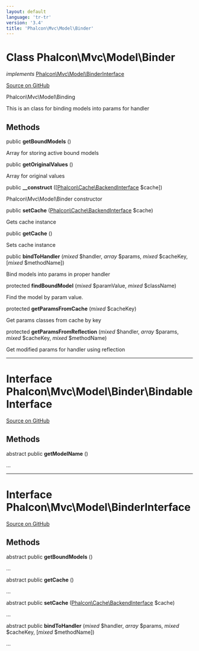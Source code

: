 ```yaml
---
layout: default
language: 'tr-tr'
version: '3.4'
title: 'Phalcon\Mvc\Model\Binder'
---
```

# Class **Phalcon\Mvc\Model\Binder**

*implements* [Phalcon\Mvc\Model\BinderInterface](/3.4/en/api/Phalcon_Mvc_Model_BinderInterface)

<a href="https://github.com/phalcon/cphalcon/tree/v3.4.0/phalcon/mvc/model/binder.zep" class="btn btn-default btn-sm">Source on GitHub</a>

Phalcon\Mvc\Model\Binding

This is an class for binding models into params for handler


## Methods
public  **getBoundModels** ()

Array for storing active bound models



public  **getOriginalValues** ()

Array for original values



public  **__construct** ([[Phalcon\Cache\BackendInterface](/3.4/en/api/Phalcon_Cache_BackendInterface) $cache])

Phalcon\Mvc\Model\Binder constructor



public  **setCache** ([Phalcon\Cache\BackendInterface](/3.4/en/api/Phalcon_Cache_BackendInterface) $cache)

Gets cache instance



public  **getCache** ()

Sets cache instance



public  **bindToHandler** (*mixed* $handler, *array* $params, *mixed* $cacheKey, [*mixed* $methodName])

Bind models into params in proper handler



protected  **findBoundModel** (*mixed* $paramValue, *mixed* $className)

Find the model by param value.



protected  **getParamsFromCache** (*mixed* $cacheKey)

Get params classes from cache by key



protected  **getParamsFromReflection** (*mixed* $handler, *array* $params, *mixed* $cacheKey, *mixed* $methodName)

Get modified params for handler using reflection




<hr>

# Interface **Phalcon\Mvc\Model\Binder\BindableInterface**

<a href="https://github.com/phalcon/cphalcon/tree/v3.4.0/phalcon/mvc/model/binder/bindableinterface.zep" class="btn btn-default btn-sm">Source on GitHub</a>

## Methods
abstract public  **getModelName** ()

...



<hr>

# Interface **Phalcon\Mvc\Model\BinderInterface**

<a href="https://github.com/phalcon/cphalcon/tree/v3.4.0/phalcon/mvc/model/binderinterface.zep" class="btn btn-default btn-sm">Source on GitHub</a>

## Methods
abstract public  **getBoundModels** ()

...


abstract public  **getCache** ()

...


abstract public  **setCache** ([Phalcon\Cache\BackendInterface](/3.4/en/api/Phalcon_Cache_BackendInterface) $cache)

...


abstract public  **bindToHandler** (*mixed* $handler, *array* $params, *mixed* $cacheKey, [*mixed* $methodName])

...


